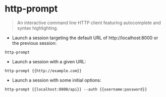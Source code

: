 # http-prompt

> An interactive command line HTTP client featuring autocomplete and syntax highlighting.

- Launch a session targeting the default URL of http://localhost:8000 or the previous session:

`http-prompt`

- Launch a session with a given URL:

`http-prompt {{http://example.com}}`

- Launch a session with some initial options:

`http-prompt {{localhost:8000/api}} --auth {{username:password}}`
